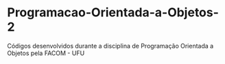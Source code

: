# Programacao-Orientada-a-Objetos-2
Códigos desenvolvidos durante a disciplina de Programação Orientada a Objetos pela FACOM - UFU
